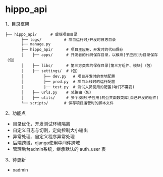 # hippo_api

1、目录框架

```
├── hippo_api/      # 后端项目目录
       ├── logs/          # 项目运行时/开发时日志目录
       ├── manage.py
       ├── hippo_api/      # 项目主应用，开发时的代码保存
       │    ├── apps/      # 开发者的代码保存目录，以模块[子应用]为目录保存（包）
       │    ├── libs/      # 第三方类库的保存目录[第三方组件、模块]（包）
       │    ├── settings/  #（包）
       │         ├── dev.py   # 项目开发时的本地配置
       │         ├── prod.py  # 项目上线时的运行配置
       │         ├── test.py  # 测试人员使用的配置(咱们不需要)
       │    ├── urls.py    # 总路由（包）
       │    ├── utils/     # 多个模块[子应用]的公共函数类库[自己开发的组件]
       └── scripts/       # 保存项目运营时的脚本文件
```

2、功能点

- 目录优化，开发测试环境隔离
- 自定义日志与切割，定向控制大小输出
- 异常处理、自定义程序异常处理
- 后端跨域，django使用中间件跨域
- 管理后台admin系统，继承默认的 auth_user 表


3、待更新

- xadmin
